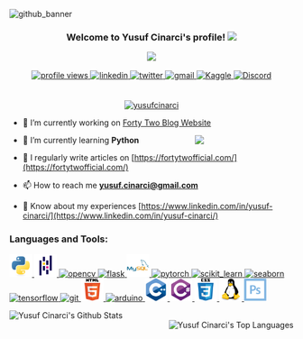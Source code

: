 ![github_banner](https://user-images.githubusercontent.com/77057546/198990018-982c739f-77c0-4cf7-bdcd-f1b08424d9cf.png)


<h3 align="center">
  Welcome to Yusuf Cinarci's profile!
  <img src="https://raw.githubusercontent.com/nixin72/nixin72/master/wave.gif" width="28">
</h3>

<p align="center"><img src="https://readme-typing-svg.herokuapp.com/?lines=Electrical-Electronics%20Engineer;Data%20Science%20and%20A.I.%20Enthusiast;&font=Arial%20Code&center=true&width=450&height=45&color=7289d9&vCenter=true&size=22&pause=1500"></a>
</p>

<div align="center">
<a href="https://github.com/yusufcinarci" target="_blank">
   <img height="26px" src="https://komarev.com/ghpvc/?username=yusufcinarci&label=Profile%20views&color=7289d9&style=flat" alt="profile views" style="margin-bottom: 5px;" />
</a>
<a href="https://www.linkedin.com/in/yusuf-cinarci/" target="_blank">
   <img height="26px" src="https://img.shields.io/badge/linkedin-%2300acee.png?color=0e76a8&style=flat&logo=linkedin&logoColor=white" alt="linkedin" style="margin-bottom: 5px;" />
</a>
 <a href="https://twitter.com/yusufcin4rci" target="_blank">
   <img height="26px" src="https://img.shields.io/badge/twitter-%2300acee.png?color=00ACEE&style=flat&logo=twitter&logoColor=white" alt="twitter" style="margin-bottom: 5px;" />
</a>
<a href="yusuf.cinarci@gmail.com" target="_blank">
   <img height="26px" src="https://img.shields.io/badge/Gmail-dc143c?style=flat&logo=gmail&logoColor=white" alt="gmail" style="margin-bottom: 5px;" />
   </a>
<a href="https://www.kaggle.com/yusufcinarci" target="_blank">
   <img height="26px" src="https://img.shields.io/badge/Kaggle-00CCFF?style=flat&logo=kaggle&logoColor=white" alt="Kaggle" style="margin-bottom: 5px;" />
   </a>
<a href="https://discord.gg/zWt6MSkC" target="_blank">
   <img height="26px" src="https://img.shields.io/badge/Discord-7289d9?style=flat&logo=discord&logoColor=white" alt="Discord" style="margin-bottom: 5px;" />
   </a>

 </div> 
&nbsp;

<p align="center"> <a href="https://github.com/ryo-ma/github-profile-trophy"><img src="https://github-profile-trophy.vercel.app/api?username=yusufcinarci&show_icons=true&theme=gruvbox" alt="yusufcinarci" /></a> </p>

- 🔭 I’m currently working on [Forty Two Blog Website](https://fortytwofficial.com/)

<img src="https://raw.githubusercontent.com/MicaelliMedeiros/micaellimedeiros/master/image/computer-illustration.png" min-width="380px" max-width="200px" width="175px" align="right">

- 🌱 I’m currently learning **Python**

- 📝 I regularly write articles on [https://fortytwofficial.com/](https://fortytwofficial.com/)

- 📫 How to reach me **yusuf.cinarci@gmail.com**

- 📄 Know about my experiences [https://www.linkedin.com/in/yusuf-cinarci/](https://www.linkedin.com/in/yusuf-cinarci/)

<h3 align="left">Languages and Tools:</h3>
<p align="left"> <a href="https://www.python.org" target="_blank" rel="noreferrer"> <img src="https://raw.githubusercontent.com/devicons/devicon/master/icons/python/python-original.svg" alt="python" width="40" height="40"/> </a> <a href="https://pandas.pydata.org/" target="_blank" rel="noreferrer"> <img src="https://raw.githubusercontent.com/devicons/devicon/2ae2a900d2f041da66e950e4d48052658d850630/icons/pandas/pandas-original.svg" alt="pandas" width="40" height="40"/> </a>  <a href="https://opencv.org/" target="_blank" rel="noreferrer"> <img src="https://www.vectorlogo.zone/logos/opencv/opencv-icon.svg" alt="opencv" width="40" height="40"/> </a><a href="https://flask.palletsprojects.com/" target="_blank" rel="noreferrer"> <img src="https://www.vectorlogo.zone/logos/pocoo_flask/pocoo_flask-icon.svg" alt="flask" width="40" height="40"/> </a> <a href="https://www.mysql.com/" target="_blank" rel="noreferrer"> <img src="https://raw.githubusercontent.com/devicons/devicon/master/icons/mysql/mysql-original-wordmark.svg" alt="mysql" width="40" height="40"/> </a> <a href="https://pytorch.org/" target="_blank" rel="noreferrer"> <img src="https://www.vectorlogo.zone/logos/pytorch/pytorch-icon.svg" alt="pytorch" width="40" height="40"/> </a> <a href="https://scikit-learn.org/" target="_blank" rel="noreferrer"> <img src="https://upload.wikimedia.org/wikipedia/commons/0/05/Scikit_learn_logo_small.svg" alt="scikit_learn" width="40" height="40"/> </a> <a href="https://seaborn.pydata.org/" target="_blank" rel="noreferrer"> <img src="https://seaborn.pydata.org/_images/logo-mark-lightbg.svg" alt="seaborn" width="40" height="40"/> </a> <a href="https://www.tensorflow.org" target="_blank" rel="noreferrer"> <img src="https://www.vectorlogo.zone/logos/tensorflow/tensorflow-icon.svg" alt="tensorflow" width="40" height="40"/> </a><a href="https://git-scm.com/" target="_blank" rel="noreferrer"> <img src="https://www.vectorlogo.zone/logos/git-scm/git-scm-icon.svg" alt="git" width="40" height="40"/> </a> <a href="https://www.w3.org/html/" target="_blank" rel="noreferrer"> <img src="https://raw.githubusercontent.com/devicons/devicon/master/icons/html5/html5-original-wordmark.svg" alt="html5" width="40" height="40"/> </a> <a href="https://www.arduino.cc/" target="_blank" rel="noreferrer"> <img src="https://cdn.worldvectorlogo.com/logos/arduino-1.svg" alt="arduino" width="40" height="40"/> </a> <a href="https://www.w3schools.com/cpp/" target="_blank" rel="noreferrer"> <img src="https://raw.githubusercontent.com/devicons/devicon/master/icons/cplusplus/cplusplus-original.svg" alt="cplusplus" width="40" height="40"/> </a> <a href="https://www.w3schools.com/cs/" target="_blank" rel="noreferrer"> <img src="https://raw.githubusercontent.com/devicons/devicon/master/icons/csharp/csharp-original.svg" alt="csharp" width="40" height="40"/> </a> <a href="https://www.w3schools.com/css/" target="_blank" rel="noreferrer"> <img src="https://raw.githubusercontent.com/devicons/devicon/master/icons/css3/css3-original-wordmark.svg" alt="css3" width="40" height="40"/> </a><a href="https://www.linux.org/" target="_blank" rel="noreferrer"> <img src="https://raw.githubusercontent.com/devicons/devicon/master/icons/linux/linux-original.svg" alt="linux" width="40" height="40"/> </a><a href="https://www.photoshop.com/en" target="_blank" rel="noreferrer"> <img src="https://raw.githubusercontent.com/devicons/devicon/master/icons/photoshop/photoshop-line.svg" alt="photoshop" width="40" height="40"/> </a>    </p>

<img align="left" width="420px" alt="Yusuf Cinarci's Github Stats" src='https://github-readme-stats.vercel.app/api?username=yusufcinarci&show_icons=true&theme=gruvbox'> 

<img align="right" alt="Yusuf Cinarci's Top Languages" src='https://github-readme-stats.vercel.app/api/top-langs/?username=yusufcinarci&&langs_count=6&layout=compact&theme=gruvbox'>
